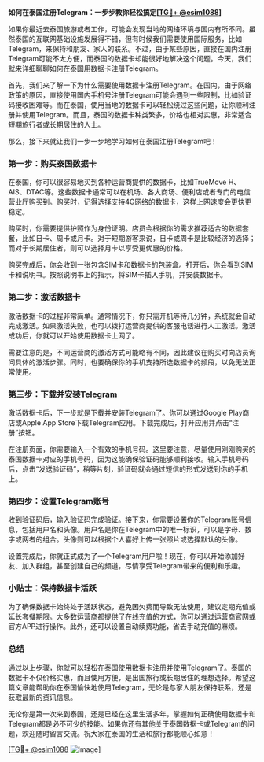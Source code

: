 **如何在泰国注册Telegram：一步步教你轻松搞定[[TG💪+ @esim1088](https://t.me/s/esim1088)]**

如果你最近去泰国旅游或者工作，可能会发现当地的网络环境与国内有所不同。虽然泰国的互联网基础设施发展得不错，但有时候我们需要使用国际服务，比如Telegram，来保持和朋友、家人的联系。不过，由于某些原因，直接在国内注册Telegram可能不太方便，而泰国的数据卡却能很好地解决这个问题。今天，我们就来详细聊聊如何在泰国用数据卡注册Telegram。

首先，我们来了解一下为什么需要使用数据卡注册Telegram。在国内，由于网络政策的原因，直接使用国内手机号注册Telegram可能会遇到一些限制，比如验证码接收困难等。而在泰国，使用当地的数据卡可以轻松绕过这些问题，让你顺利注册并使用Telegram。而且，泰国的数据卡种类繁多，价格也相对实惠，非常适合短期旅行者或长期居住的人士。

那么，接下来就让我们一步一步地学习如何在泰国注册Telegram吧！

### 第一步：购买泰国数据卡

在泰国，你可以很容易地买到各种运营商提供的数据卡，比如TrueMove H、AIS、DTAC等。这些数据卡通常可以在机场、各大商场、便利店或者专门的电信营业厅购买到。购买时，记得选择支持4G网络的数据卡，这样上网速度会更快更稳定。

购买时，你需要提供护照作为身份证明。店员会根据你的需求推荐适合的数据套餐，比如日卡、周卡或月卡。对于短期游客来说，日卡或周卡是比较经济的选择；而对于长期居住者，则可以选择月卡以享受更优惠的价格。

购买完成后，你会收到一张包含SIM卡和数据卡的包装盒。打开后，你会看到SIM卡和说明书。按照说明书上的指示，将SIM卡插入手机，并安装数据卡。

### 第二步：激活数据卡

激活数据卡的过程非常简单。通常情况下，你只需开机等待几分钟，系统就会自动完成激活。如果激活失败，也可以拨打运营商提供的客服电话进行人工激活。激活成功后，你就可以开始使用数据卡上网了。

需要注意的是，不同运营商的激活方式可能略有不同，因此建议在购买时向店员询问具体的激活步骤。同时，也要确保你的手机支持所选数据卡的频段，以免无法正常使用。

### 第三步：下载并安装Telegram

激活数据卡后，下一步就是下载并安装Telegram了。你可以通过Google Play商店或Apple App Store下载Telegram应用。下载完成后，打开应用并点击“注册”按钮。

在注册页面，你需要输入一个有效的手机号码。这里要注意，尽量使用刚刚购买的泰国数据卡对应的手机号码，因为这能确保验证码能够顺利接收。输入手机号码后，点击“发送验证码”，稍等片刻，验证码就会通过短信的形式发送到你的手机上。

### 第四步：设置Telegram账号

收到验证码后，输入验证码完成验证。接下来，你需要设置你的Telegram账号信息，包括用户名和头像。用户名是你在Telegram中的唯一标识，可以是字母、数字或两者的组合。头像则可以根据个人喜好上传一张照片或选择默认的头像。

设置完成后，你就正式成为了一个Telegram用户啦！现在，你可以开始添加好友、加入群组，甚至创建自己的频道，尽情享受Telegram带来的便利和乐趣。

### 小贴士：保持数据卡活跃

为了确保数据卡始终处于活跃状态，避免因欠费而导致无法使用，建议定期充值或延长套餐期限。大多数运营商都提供了在线充值的方式，你可以通过运营商官网或官方APP进行操作。此外，还可以设置自动续费功能，省去手动充值的麻烦。

### 总结

通过以上步骤，你就可以轻松在泰国使用数据卡注册并使用Telegram了。泰国的数据卡不仅价格实惠，而且使用方便，是出国旅行或长期居住的理想选择。希望这篇文章能帮助你在泰国愉快地使用Telegram，无论是与家人朋友保持联系，还是获取最新的资讯信息。

无论你是第一次来到泰国，还是已经在这里生活多年，掌握如何正确使用数据卡和Telegram都是必不可少的技能。如果你还有其他关于泰国数据卡或Telegram的问题，欢迎随时留言交流。祝大家在泰国的生活和旅行都能顺心如意！

[[TG💪+ @esim1088](https://t.me/s/esim1088) ![Image](https://i.postimg.cc/4NQfJmqS/Snipaste-2025-05-13-00-14-12.png)]